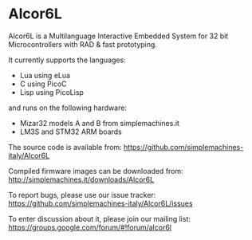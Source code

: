 Alcor6L
=======

Alcor6L is a Multilanguage Interactive Embedded System
for 32 bit Microcontrollers with RAD &amp; fast prototyping.

It currently supports the languages:

* Lua using eLua
* C using PicoC
* Lisp using PicoLisp

and runs on the following hardware:

* Mizar32 models A and B from simplemachines.it
* LM3S and STM32 ARM boards

The source code is available from:
https://github.com/simplemachines-italy/Alcor6L

Compiled firmware images can be downloaded from:
http://simplemachines.it/downloads/Alcor6L

To report bugs, please use our issue tracker:
https://github.com/simplemachines-italy/Alcor6L/issues

To enter discussion about it, please join our mailing list:
https://groups.google.com/forum/#!forum/alcor6l
